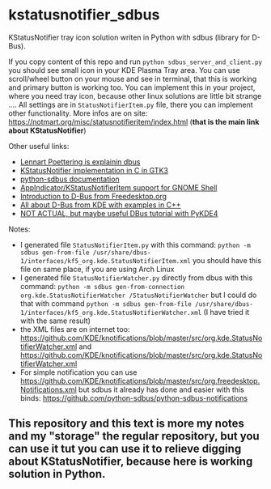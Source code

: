 # kstatusnotifier_sdbus

KStatusNotifier tray icon solution writen in Python with sdbus (library for D-Bus).

If you copy content of this repo and run `python sdbus_server_and_client.py` you should see small icon in your KDE Plasma Tray area. You can use scroll/wheel button on your mouse and see in terminal, that this is working and primary button is working too. You can implement this in your project, where you need tray icon, because other linux solutions are little bit strange .... All settings are in `StatusNotifierItem.py` file, there you can implement other functionality. More infos are on site: https://notmart.org/misc/statusnotifieritem/index.html (**that is the main link about KStatusNotifier**)

Other useful links:
- [Lennart Poettering is explainin dbus](https://web.archive.org/web/20200522193008/http://0pointer.net/blog/the-new-sd-bus-api-of-systemd.html)
- [KStatusNotifier implementation in C in GTK3](https://github.com/jjk-jacky/statusnotifier/blob/master/src/statusnotifier.c)
- [python-sdbus documentation](https://python-sdbus.readthedocs.io/en/latest/general.html)
- [AppIndicator/KStatusNotifierItem support for GNOME Shell](https://github.com/ubuntu/gnome-shell-extension-appindicator)
- [Introduction to D-Bus from Freedesktop.org](https://www.freedesktop.org/wiki/IntroductionToDBus/)
- [All about D-Bus from KDE with examples in C++](https://develop.kde.org/docs/use/d-bus/)
- [NOT ACTUAL, but maybe useful DBus tutorial with PyKDE4](https://techbase.kde.org/Languages/Python/PyKDE_DBus_Tutorial)

Notes:
- I generated file `StatusNotifierItem.py` with this command:
`python -m sdbus gen-from-file /usr/share/dbus-1/interfaces/kf5_org.kde.StatusNotifierItem.xml` you should have this file on same place, if you are using Arch Linux
- I generated file `StatusNotifierWatcher.py` directly from dbus with this command: `python -m sdbus gen-from-connection org.kde.StatusNotifierWatcher /StatusNotifierWatcher` but I could do that with command `python -m sdbus gen-from-file /usr/share/dbus-1/interfaces/kf5_org.kde.StatusNotifierWatcher.xml` (I have tried it with the same result)
- the XML files are on internet too: https://github.com/KDE/knotifications/blob/master/src/org.kde.StatusNotifierWatcher.xml and https://github.com/KDE/knotifications/blob/master/src/org.kde.StatusNotifierWatcher.xml
- For simple notification you can use https://github.com/KDE/knotifications/blob/master/src/org.freedesktop.Notifications.xml but sdbus it already has done and easier with this binds: https://github.com/python-sdbus/python-sdbus-notifications



## This repository and this text is more my notes and my "storage" the regular repository, but you can use it tut you can use it to relieve digging about KStatusNotifier, because here is working solution in Python.
